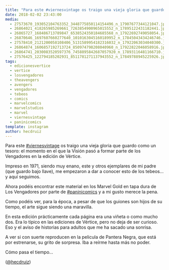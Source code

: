 ```yaml
---
title: "Para este #viernesvintage os traigo una vieja gloria que guardo como un tesoro: el momento en el que la Visión pasó a formar parte de los Vengadores en la edición de Vértice"
date: 2018-02-02 23:43:00
media: 
  - 27573670_193052104763352_3448775850114154496_n_17907677344121047.jpg
  - 26864021_418265985269661_7263854900965015552_n_17895122431182441.jpg
  - 26865727_168486713789847_6538524350184685568_n_17922692749058054.jpg
  - 26870646_1697607660277640_1010163045160189952_n_17845043434246746.jpg
  - 27578410_2121200058108406_5131589954182316032_n_17922063034040300.jpg
  - 26864874_1606857192713724_850974798208040960_n_17922822046058916.jpg
  - 26864741_2030083520597376_7458895842687057920_n_17893116481166710.jpg
  - 27576425_122794185202931_8511781271137943552_n_17849788945225926.jpg
tags: 
  - edicionesvertice
  - vertice
  - losvengadores
  - theavengers
  - avengers
  - vengadores
  - tebeos
  - comics
  - marvelcomics
  - marvelstudios
  - marvel
  - viernesvintage
  - paninicomics
template: instagram
author: hecdruiz
---
```


Para este [#viernesvintage](/tags/viernesvintage) os traigo una vieja gloria que guardo como un tesoro: el momento en el que la Visión pasó a formar parte de los Vengadores en la edición de Vértice.

Impreso en 1971, siendo muy enano, este y otros ejemplares de mi padre (que guardo bajo llave), me empezaron a dar a conocer esto de los tebeos... y aquí seguimos.

Ahora podéis encontrar este material en los Marvel Gold en tapa dura de Los Vengadores por parte de [#paninicomics](/tags/paninicomics) y a mi gusto merece la pena.

Como podéis ver, para la época, a pesar de que los guiones son hijos de su tiempo, el arte sigue siendo una maravilla.

En esta edición prácticamente cada página era una viñeta o como mucho dos. Era lo típico en las ediciones de Vértice, pero no deja de ser curioso. Eso y el aviso de historias para adultos que me ha sacado una sonrisa.

A ver si con suerte reproducen en la pelicula de Pantera Negra, que está por estrenarse, su grito de sorpresa. Iba a reírme hasta más no poder.

Cómo pasa el tiempo...

([@hecdruiz](https://instagram.com/hecdruiz))
